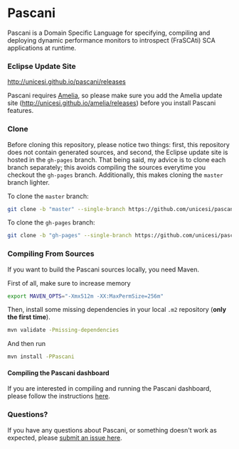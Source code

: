 # Pascani
Pascani is a Domain Specific Language for specifying, compiling and deploying dynamic performance monitors to introspect (FraSCAti) SCA applications at runtime.

### Eclipse Update Site

http://unicesi.github.io/pascani/releases

Pascani requires [Amelia](https://github.com/unicesi/amelia), so please make sure you add the Amelia update site (http://unicesi.github.io/amelia/releases) before you install Pascani features.

### Clone

Before cloning this repository, please notice two things: first, this repository does not contain generated sources, and second, the Eclipse update site is hosted in the `gh-pages` branch. That being said, my advice is to clone each branch separately; this avoids compiling the sources everytime you checkout the `gh-pages` branch. Additionally, this makes cloning the `master` branch lighter.

To clone the `master` branch:
```bash
git clone -b "master" --single-branch https://github.com/unicesi/pascani
```
To clone the `gh-pages` branch:
```bash
git clone -b "gh-pages" --single-branch https://github.com/unicesi/pascani p2-repository
```

### Compiling From Sources

If you want to build the Pascani sources locally, you need Maven.

First of all, make sure to increase memory

```bash
export MAVEN_OPTS="-Xmx512m -XX:MaxPermSize=256m"
```

Then, install some missing dependencies in your local `.m2` repository (**only the first time**).

```bash
mvn validate -Pmissing-dependencies
```

And then run

```bash
mvn install -PPascani
```

#### Compiling the Pascani dashboard
If you are interested in compiling and running the Pascani dashboard, please follow the instructions [here](web/dashboard/README.md).

### Questions?

If you have any questions about Pascani, or something doesn't work as expected, please [submit an issue here](https://github.com/unicesi/pascani/issues/new).
